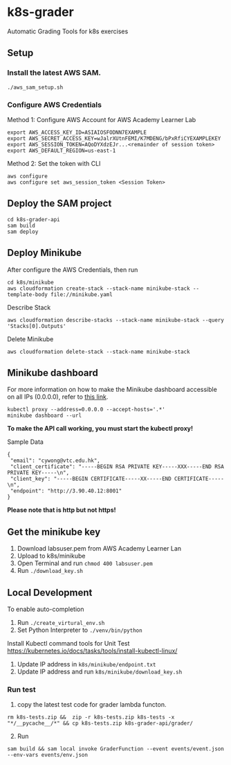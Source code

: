 # k8s-grader
Automatic Grading Tools for k8s exercises


## Setup

### Install the latest AWS SAM.
```
./aws_sam_setup.sh
```
### Configure AWS Credentials 
Method 1: Configure AWS Account for AWS Academy Learner Lab 
```
export AWS_ACCESS_KEY_ID=ASIAIOSFODNN7EXAMPLE
export AWS_SECRET_ACCESS_KEY=wJalrXUtnFEMI/K7MDENG/bPxRfiCYEXAMPLEKEY
export AWS_SESSION_TOKEN=AQoDYXdzEJr...<remainder of session token>
export AWS_DEFAULT_REGION=us-east-1
```
Method 2: Set the token with CLI
```
aws configure
aws configure set aws_session_token <Session Token>
```

## Deploy the SAM project
```
cd k8s-grader-api
sam build
sam deploy
```

## Deploy Minikube
After configure the AWS Credentials, then run
```
cd k8s/minikube
aws cloudformation create-stack --stack-name minikube-stack --template-body file://minikube.yaml
```
Describe Stack
```
aws cloudformation describe-stacks --stack-name minikube-stack --query 'Stacks[0].Outputs'
```

Delete Minikube
```
aws cloudformation delete-stack --stack-name minikube-stack
```


## Minikube dashboard
For more information on how to make the Minikube dashboard accessible on all IPs (0.0.0.0), refer to [this link](https://unix.stackexchange.com/questions/621369/how-can-i-make-the-minikube-dashboard-answer-on-all-ips-0-0-0-0).

```
kubectl proxy --address=0.0.0.0 --accept-hosts='.*'
minikube dashboard --url
```
**To make the API call working, you must start the kubectl proxy!**

Sample Data
```
{
 "email": "cywong@vtc.edu.hk",
 "client_certificate": "-----BEGIN RSA PRIVATE KEY-----XXX-----END RSA PRIVATE KEY-----\n",
 "client_key": "-----BEGIN CERTIFICATE-----XX-----END CERTIFICATE-----\n",
 "endpoint": "http://3.90.40.12:8001"
}
```
**Please note that is http but not https!**

## Get the minikube key
1. Download labsuser.pem from AWS Academy Learner Lan
2. Upload to k8s/minikube
3. Open Terminal and run ```chmod 400 labsuser.pem```
4. Run ```./download_key.sh```


## Local Development

To enable auto-completion 
1. Run ```./create_virtural_env.sh```
2. Set Python Interpreter to ```./venv/bin/python```

Install Kubectl command tools for Unit Test
https://kubernetes.io/docs/tasks/tools/install-kubectl-linux/

1. Update IP address in ```k8s/minikube/endpoint.txt```
2. Update IP address and run ```k8s/minikube/download_key.sh```


### Run test
1. copy the latest test code for grader lambda functon.
```
rm k8s-tests.zip &&  zip -r k8s-tests.zip k8s-tests -x "*/__pycache__/*" && cp k8s-tests.zip k8s-grader-api/grader/
```
2. Run 
```
sam build && sam local invoke GraderFunction --event events/event.json --env-vars events/env.json
```